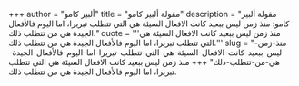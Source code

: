 +++
author = "ألبير كامو"
title = "مقولة ألبير كامو"
description = "مقولة ألبير كامو: منذ زمن ليس ببعيد كانت الافعال السيئة هي التي تتطلب تبريرا، اما اليوم فالأفعال الجيدة هي من تتطلب ذلك."
quote = '''منذ زمن ليس ببعيد كانت الافعال السيئة هي التي تتطلب تبريرا، اما اليوم فالأفعال الجيدة هي من تتطلب ذلك.'''
slug = "منذ-زمن-ليس-ببعيد-كانت-الافعال-السيئة-هي-التي-تتطلب-تبريرا-اما-اليوم-فالأفعال-الجيدة-هي-من-تتطلب-ذلك"
+++
منذ زمن ليس ببعيد كانت الافعال السيئة هي التي تتطلب تبريرا، اما اليوم فالأفعال الجيدة هي من تتطلب ذلك.

